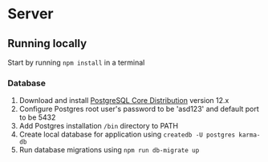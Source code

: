 # Server

## Running locally
Start by running `npm install` in a terminal
### Database
1. Download and install [PostgreSQL Core Distribution](https://www.postgresql.org/download/) version 12.x
2. Configure Postgres root user's password to be 'asd123' and default port to be 5432
3. Add Postgres installation `/bin` directory to PATH
4. Create local database for application using `createdb -U postgres karma-db`
5. Run database migrations using `npm run db-migrate up`